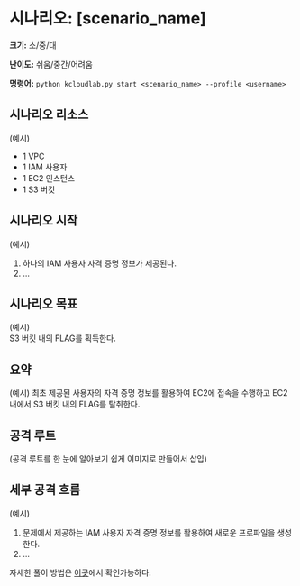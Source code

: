 # 시나리오: [scenario_name]
**크기:** 소/중/대

**난이도:** 쉬움/중간/어려움

**명령어:** `python kcloudlab.py start <scenario_name> --profile <username>`

## 시나리오 리소스
(예시)
- 1 VPC
- 1 IAM 사용자
- 1 EC2 인스턴스
- 1 S3 버킷

## 시나리오 시작
(예시)
1. 하나의 IAM 사용자 자격 증명 정보가 제공된다.
2. ...

## 시나리오 목표
(예시)  
S3 버킷 내의 FLAG를 획득한다.

## 요약
(예시) 
최초 제공된 사용자의 자격 증명 정보를 활용하여 EC2에 접속을 수행하고 EC2 내에서 S3 버킷 내의 FLAG를 탈취한다.


## 공격 루트
(공격 루트를 한 눈에 알아보기 쉽게 이미지로 만들어서 삽입)


## 세부 공격 흐름
(예시)
1. 문제에서 제공하는 IAM 사용자 자격 증명 정보를 활용하여 새로운 프로파일을 생성한다.
2. ...<br/>

자세한 풀이 방법은 [이곳](./cheat_sheet.md)에서 확인가능하다.  
